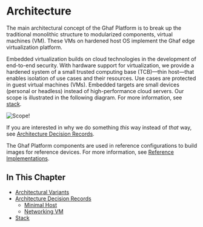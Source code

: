 <!--
    Copyright 2022-2023 TII (SSRC) and the Ghaf contributors
    SPDX-License-Identifier: CC-BY-SA-4.0
-->

# Architecture

The main architectural concept of the Ghaf Platform is to break up the traditional monolithic structure to modularized components, virtual machines (VM). These VMs on hardened host OS implement the Ghaf edge virtualization platform.

Embedded virtualization builds on cloud technologies in the development of end-to-end security. With hardware support for virtualization, we provide a hardened system of a small trusted computing base (TCB)—thin host—that enables isolation of use cases and their resources. Use cases are protected in guest virtual machines (VMs). Embedded targets are small devices (personal or headless) instead of high-performance cloud servers. Our scope is illustrated in the following diagram. For more information, see [stack](architecture/stack.md).

![Scope!](./../img/stack.drawio.png "Embedded Virtualization Scope")

If you are interested in why we do something *this* way instead of *that* way, see [Architecture Decision Records](adr.md).

The Ghaf Platform components are used in reference configurations to build images for reference devices. For more information, see [Reference Implementations](../ref_impl/reference_implementations.md).


## In This Chapter

- [Architectural Variants](./variants.md)
- [Architecture Decision Records](./adr.md)
  - [Minimal Host](./adr/minimal-host.md)
  - [Networking VM](./adr/netvm.md)
- [Stack](./stack.md)